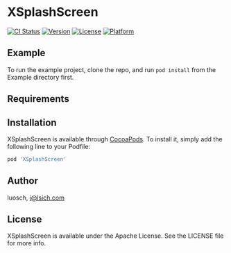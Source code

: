 # XSplashScreen

[![CI Status](https://img.shields.io/travis/luosch/XSplashScreen.svg?style=flat)](https://travis-ci.org/luosch/XSplashScreen)
[![Version](https://img.shields.io/cocoapods/v/XSplashScreen.svg?style=flat)](https://cocoapods.org/pods/XSplashScreen)
[![License](https://img.shields.io/cocoapods/l/XSplashScreen.svg?style=flat)](https://cocoapods.org/pods/XSplashScreen)
[![Platform](https://img.shields.io/cocoapods/p/XSplashScreen.svg?style=flat)](https://cocoapods.org/pods/XSplashScreen)

## Example

To run the example project, clone the repo, and run `pod install` from the Example directory first.

## Requirements

## Installation

XSplashScreen is available through [CocoaPods](https://cocoapods.org). To install
it, simply add the following line to your Podfile:

```ruby
pod 'XSplashScreen'
```

## Author

luosch, i@lsich.com

## License

XSplashScreen is available under the Apache License. See the LICENSE file for more info.
